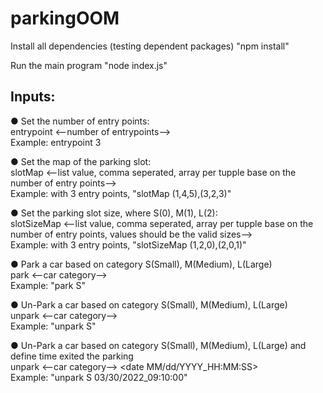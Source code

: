 # parkingOOM

Install all dependencies (testing dependent packages)
"npm install"

Run the main program
"node index.js"

Inputs:
----------------------
● Set the number of entry points: <br /> entrypoint <--number of entrypoints--> <br />
  Example: entrypoint 3
  
● Set the map of the parking slot: <br />
   slotMap <--list value, comma seperated, array per tupple base on the number of entry points-->  <br />
   Example: with 3 entry points, "slotMap (1,4,5),(3,2,3)" <br />

● Set the parking slot size, where S(0), M(1), L(2): <br />
   slotSizeMap <--list value, comma seperated, array per tupple base on the number of entry points, values should be the valid sizes--> <br /> 
   Example: with 3 entry points, "slotSizeMap (1,2,0),(2,0,1)" <br />  
   
● Park a car based on category S(Small), M(Medium), L(Large)<br />
   park <--car category--> <br />
   Example: "park S" <br />
   
● Un-Park a car based on category S(Small), M(Medium), L(Large)<br /> 
   unpark <--car category--> <br />
   Example: "unpark S" <br />

● Un-Park a car based on category S(Small), M(Medium), L(Large) and define time exited the parking<br />
   unpark <--car category--> <date MM/dd/YYYY_HH:MM:SS><br />
   Example: "unpark S 03/30/2022_09:10:00" <br />
   
